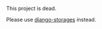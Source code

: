 This project is dead.

Please use [django-storages](https://django-storages.readthedocs.io/en/stable/backends/gcloud.html) instead.
